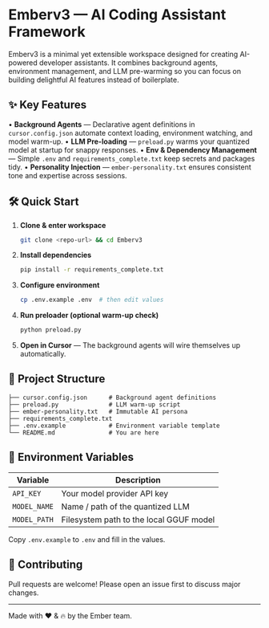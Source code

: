 # Emberv3 — AI Coding Assistant Framework

Emberv3 is a minimal yet extensible workspace designed for creating AI-powered developer assistants. It combines background agents, environment management, and LLM pre-warming so you can focus on building delightful AI features instead of boilerplate.

## ✨ Key Features

• **Background Agents** — Declarative agent definitions in `cursor.config.json` automate context loading, environment watching, and model warm-up.
• **LLM Pre-loading** — `preload.py` warms your quantized model at startup for snappy responses.
• **Env & Dependency Management** — Simple `.env` and `requirements_complete.txt` keep secrets and packages tidy.
• **Personality Injection** — `ember-personality.txt` ensures consistent tone and expertise across sessions.

## 🛠️ Quick Start

1. **Clone & enter workspace**
   ```bash
   git clone <repo-url> && cd Emberv3
   ```
2. **Install dependencies**
   ```bash
   pip install -r requirements_complete.txt
   ```
3. **Configure environment**
   ```bash
   cp .env.example .env  # then edit values
   ```
4. **Run preloader (optional warm-up check)**
   ```bash
   python preload.py
   ```
5. **Open in Cursor** — The background agents will wire themselves up automatically.

## 🧩 Project Structure

```text
├── cursor.config.json      # Background agent definitions
├── preload.py              # LLM warm-up script
├── ember-personality.txt   # Immutable AI persona
├── requirements_complete.txt
├── .env.example            # Environment variable template
└── README.md               # You are here
```

## 🔐 Environment Variables

| Variable     | Description                       |
|--------------|-----------------------------------|
| `API_KEY`    | Your model provider API key       |
| `MODEL_NAME` | Name / path of the quantized LLM  |
| `MODEL_PATH` | Filesystem path to the local GGUF model |

Copy `.env.example` to `.env` and fill in the values.

## 🤝 Contributing

Pull requests are welcome! Please open an issue first to discuss major changes.

---

Made with ❤️ & 🔥 by the Ember team.